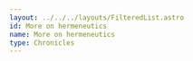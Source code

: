 ```yaml
---
layout: ../../../layouts/FilteredList.astro
id: More on hermeneutics
name: More on hermeneutics
type: Chronicles
---
```

